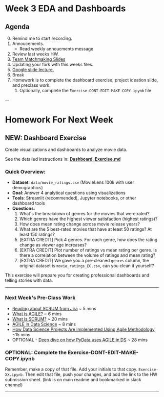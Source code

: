 # Week 3 EDA and Dashboards


## Agenda
0. Remind me to start recording.
0. Annoucements.
	* Read weekly annoucments message
0. Review last weeks HW.
1. [Team Matchmaking Slides](https://docs.google.com/presentation/d/1E0vG_1QVvn4Ahg1rIGoh4DSZGLprPz2MdKIT0xUUyZg/edit)
0. Updating your fork with this weeks files. 
0. [Google slide lecture.](https://docs.google.com/presentation/d/1ppQ9qWHeZgN7Zxxah15NwscZIEWsuoW2JEbyul3cDmM/edit?slide=id.g343889e08ee_0_1271#slide=id.g343889e08ee_0_1271)
0. Break
0. Homework is to complete the dashboard exercise, project ideation slide, and preclass work.
	1. Optionally, complete the `Exercise-DONT-EDIT-MAKE-COPY.ipynb` file


-- 

# Homework For Next Week

## NEW: Dashboard Exercise
Create visualizations and dashboards to analyze movie data.

See the detailed instructions in: **[Dashboard_Exercise.md](Dashboard_Exercise.md)**

### Quick Overview:
- **Dataset**: `data/movie_ratings.csv` (MovieLens 100k with user demographics)
- **Goal**: Answer 4 analytical questions using visualizations
- **Tools**: Streamlit (recommended), Jupyter notebooks, or other dashboard tools
- **Questions**:
  1) What's the breakdown of genres for the movies that were rated?
  2) Which genres have the highest viewer satisfaction (highest ratings)? 
  3) How does mean rating change across movie release years?
  4) What are the 5 best-rated movies that have at least 50 ratings? At least 150 ratings?
  5) [EXTRA CREDIT] Pick 4 genres. For each genre, how does the rating change as viewer age increases?
  6) [EXTRA CREDIT] Plot number of ratings vs mean rating per genre. Is there a correlation between the volume of ratings and mean rating?
  7) [EXTRA CREDIT] We gave you a pre-cleaned `genres` column, the original dataset is `movie_ratings_EC.csv`, can you clean it yourself?

This exercise will prepare you for creating professional dashboards and telling stories with data.

---

### Next Week's Pre-Class Work
* [Reading about SCRUM from Jira](https://www.atlassian.com/agile/project-management/project-management-intro) ~ 5 mins
* [What is AGILE?](https://www.youtube.com/watch?v=8eVXTyIZ1Hs&ab_channel=Simplilearn) ~ 6 mins
* [What is SCRUM?](https://www.youtube.com/watch?v=SWDhGSZNF9M) ~ 20 mins
* [AGILE in Data Science](https://www.youtube.com/watch?v=qI73C05mf3U&ab_channel=TheAgileScrumChannel) ~ 8 mins
* [How Data Science Projects Are Implemented Using Agile Methodology](https://www.youtube.com/watch?si=od_fGFog_-XP6w5B&v=gYsU2VTESE8&feature=youtu.be) ~15 mins
* OPTIONAL - [Deep dive on how PyData uses AGILE in DS](https://www.youtube.com/watch?v=7HR-vrYN1oU&ab_channel=PyData) ~ 28 mins

### OPTIONAL: Complete the Exercise-DONT-EDIT-MAKE-COPY.ipynb
Remember, make a copy of that file.  Add your initials to that copy. `Exercise-XX.ipynb`. Then edit that file, push your changes, and add the link to the HW submission sheet. (link is on main readme and bookmarked in slack channel)

--- 







